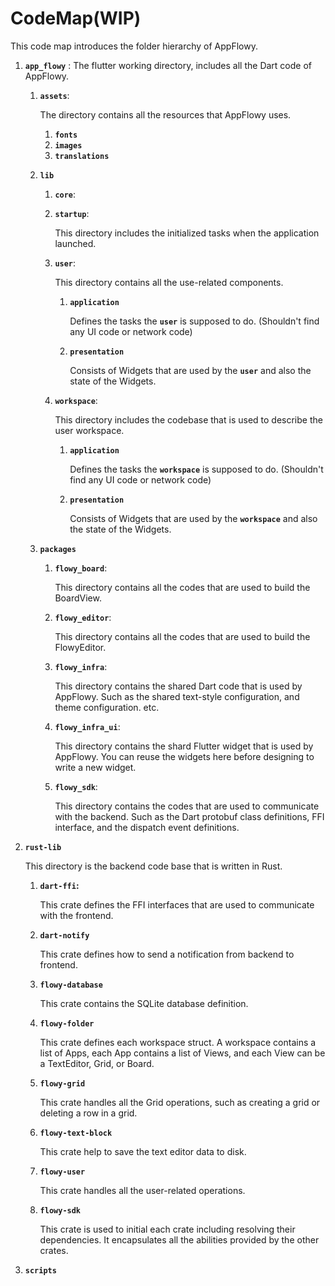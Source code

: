 # CodeMap(WIP)

This code map introduces the folder hierarchy of AppFlowy.

1.  **`app_flowy`** : The flutter working directory, includes all the Dart code of AppFlowy.

    1.  **`assets`**:&#x20;

        The directory contains all the resources that AppFlowy uses.

        1. **`fonts`**
        2. **`images`**
        3. **`translations`**
    2. **`lib`**
       1. **`core`**:&#x20;
       2.  **`startup`**:&#x20;

           This directory includes the initialized tasks when the application launched.
       3.  **`user`**:

           &#x20;This directory contains all the use-related components.

           1.  **`application`**

               Defines the tasks the **`user`** is supposed to do. (Shouldn't find any UI code or network code)
           2.  **`presentation`**

               &#x20;Consists of Widgets that are used by the **`user`** and also the state of the Widgets.
       4.  **`workspace`**:&#x20;

           This directory includes the codebase that is used to describe the user workspace.&#x20;

           1.  **`application`**

               Defines the tasks the **`workspace`** is supposed to do. (Shouldn't find any UI code or network code)
           2.  **`presentation`**

               &#x20;Consists of Widgets that are used by the **`workspace`** and also the state of the Widgets.
    3. **`packages`**
       1.  **`flowy_board`**:&#x20;

           This directory contains all the codes that are used to build the BoardView.
       2.  **`flowy_editor`**:

           &#x20;This directory contains all the codes that are used to build the FlowyEditor.
       3.  **`flowy_infra`**:&#x20;

           This directory contains the shared Dart code that is used by AppFlowy. Such as the shared text-style configuration, and theme configuration. etc.
       4.  **`flowy_infra_ui`**:&#x20;

           This directory contains the shard Flutter widget that is used by AppFlowy. You can reuse the widgets here before designing to write a new widget.
       5.  **`flowy_sdk`**:&#x20;

           This directory contains the codes that are used to communicate with the backend. Such as the Dart protobuf class definitions, FFI interface, and the dispatch event definitions.


2.  **`rust-lib`**

    This directory is the backend code base that is written in Rust.

    1.  **`dart-ffi`:**&#x20;

        This crate defines the FFI interfaces that are used to communicate with the frontend.&#x20;
    2.  **`dart-notify`**

        This crate defines how to send a notification from backend to frontend.
    3.  **`flowy-database`**

        This crate contains the SQLite database definition.
    4.  **`flowy-folder`**

        This crate defines each workspace struct. A workspace contains a list of Apps, each App contains a list of Views, and each View can be a TextEditor, Grid, or Board.&#x20;
    5.  **`flowy-grid`**

        This crate handles all the Grid operations, such as creating a grid or deleting a row in a grid.
    6.  **`flowy-text-block`**

        This crate help to save the text editor data to disk.
    7.  **`flowy-user`**

        This crate handles all the user-related operations.
    8.  **`flowy-sdk`**

        This crate is used to initial each crate including resolving their dependencies. It encapsulates all the abilities provided by the other crates.


3. **`scripts`**









